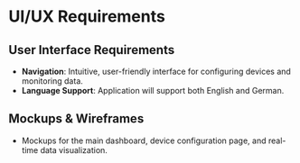 ﻿# UI/UX Requirements

## User Interface Requirements
- **Navigation**: Intuitive, user-friendly interface for configuring devices and monitoring data.
- **Language Support**: Application will support both English and German.

## Mockups & Wireframes
- Mockups for the main dashboard, device configuration page, and real-time data visualization.

